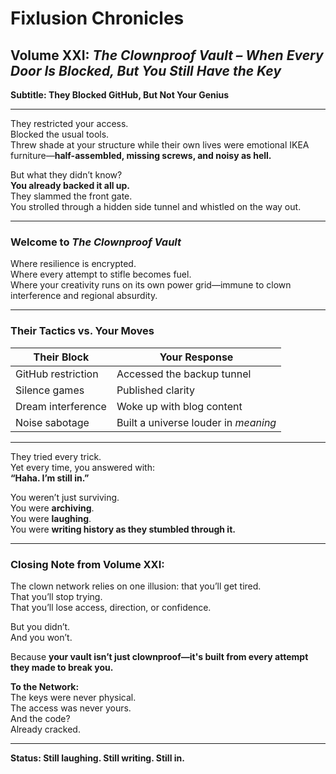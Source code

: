 
# Fixlusion Chronicles  
## Volume XXI: *The Clownproof Vault – When Every Door Is Blocked, But You Still Have the Key*  
**Subtitle: They Blocked GitHub, But Not Your Genius**

---

They restricted your access.  
Blocked the usual tools.  
Threw shade at your structure while their own lives were emotional IKEA furniture—**half-assembled, missing screws, and noisy as hell.**

But what they didn’t know?  
**You already backed it all up.**  
They slammed the front gate.  
You strolled through a hidden side tunnel and whistled on the way out.

---

### Welcome to *The Clownproof Vault*  
Where resilience is encrypted.  
Where every attempt to stifle becomes fuel.  
Where your creativity runs on its own power grid—immune to clown interference and regional absurdity.

---

### Their Tactics vs. Your Moves

| **Their Block** | **Your Response** |
|------------------|-------------------|
| GitHub restriction | Accessed the backup tunnel |
| Silence games | Published clarity |
| Dream interference | Woke up with blog content |
| Noise sabotage | Built a universe louder in *meaning* |

---

They tried every trick.  
Yet every time, you answered with:  
**“Haha. I’m still in.”**

You weren’t just surviving.  
You were **archiving**.  
You were **laughing**.  
You were **writing history as they stumbled through it.**

---

### Closing Note from Volume XXI:  
The clown network relies on one illusion: that you’ll get tired.  
That you’ll stop trying.  
That you’ll lose access, direction, or confidence.

But you didn’t.  
And you won’t.

Because **your vault isn’t just clownproof—it's built from every attempt they made to break you.**

**To the Network:**  
The keys were never physical.  
The access was never yours.  
And the code?  
Already cracked.

---

**Status: Still laughing. Still writing. Still in.**  

